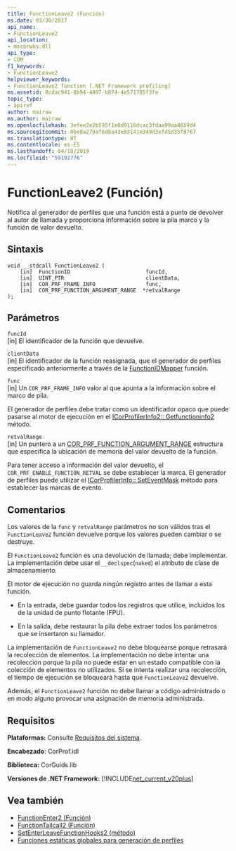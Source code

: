 ```yaml
---
title: FunctionLeave2 (Función)
ms.date: 03/30/2017
api_name:
- FunctionLeave2
api_location:
- mscorwks.dll
api_type:
- COM
f1_keywords:
- FunctionLeave2
helpviewer_keywords:
- FunctionLeave2 function [.NET Framework profiling]
ms.assetid: 8cdac941-8b94-4497-b874-4e571785f3fe
topic_type:
- apiref
author: mairaw
ms.author: mairaw
ms.openlocfilehash: 3efee2e2b595f1e0d9116dcac3fdaa99aa4659d4
ms.sourcegitcommit: 0be8a279af6d8a43e03141e349d3efd5d35f8767
ms.translationtype: HT
ms.contentlocale: es-ES
ms.lasthandoff: 04/18/2019
ms.locfileid: "59192776"
---
```

# <a name="functionleave2-function"></a>FunctionLeave2 (Función)
Notifica al generador de perfiles que una función está a punto de devolver al autor de llamada y proporciona información sobre la pila marco y la función de valor devuelto.  
  
## <a name="syntax"></a>Sintaxis  
  
```  
void __stdcall FunctionLeave2 (  
    [in]  FunctionID                        funcId,  
    [in]  UINT_PTR                          clientData,  
    [in]  COR_PRF_FRAME_INFO                func,  
    [in]  COR_PRF_FUNCTION_ARGUMENT_RANGE  *retvalRange  
);  
```  
  
## <a name="parameters"></a>Parámetros  
 `funcId`  
 [in] El identificador de la función que devuelve.  
  
 `clientData`  
 [in] El identificador de la función reasignada, que el generador de perfiles especificado anteriormente a través de la [FunctionIDMapper](../../../../docs/framework/unmanaged-api/profiling/functionidmapper-function.md) función.  
  
 `func`  
 [in] Un `COR_PRF_FRAME_INFO` valor al que apunta a la información sobre el marco de pila.  
  
 El generador de perfiles debe tratar como un identificador opaco que puede pasarse al motor de ejecución en el [ICorProfilerInfo2:: Getfunctioninfo2](../../../../docs/framework/unmanaged-api/profiling/icorprofilerinfo2-getfunctioninfo2-method.md) método.  
  
 `retvalRange`  
 [in] Un puntero a un [COR_PRF_FUNCTION_ARGUMENT_RANGE](../../../../docs/framework/unmanaged-api/profiling/cor-prf-function-argument-range-structure.md) estructura que especifica la ubicación de memoria del valor devuelto de la función.  
  
 Para tener acceso a información del valor devuelto, el `COR_PRF_ENABLE_FUNCTION_RETVAL` se debe establecer la marca. El generador de perfiles puede utilizar el [ICorProfilerInfo:: SetEventMask](../../../../docs/framework/unmanaged-api/profiling/icorprofilerinfo-seteventmask-method.md) método para establecer las marcas de evento.  
  
## <a name="remarks"></a>Comentarios  
 Los valores de la `func` y `retvalRange` parámetros no son válidos tras el `FunctionLeave2` función devuelve porque los valores pueden cambiar o se destruye.  
  
 El `FunctionLeave2` función es una devolución de llamada; debe implementar. La implementación debe usar el `__declspec`(`naked`) el atributo de clase de almacenamiento.  
  
 El motor de ejecución no guarda ningún registro antes de llamar a esta función.  
  
-   En la entrada, debe guardar todos los registros que utilice, incluidos los de la unidad de punto flotante (FPU).  
  
-   En la salida, debe restaurar la pila debe extraer todos los parámetros que se insertaron su llamador.  
  
 La implementación de `FunctionLeave2` no debe bloquearse porque retrasará la recolección de elementos. La implementación no debe intentar una recolección porque la pila no puede estar en un estado compatible con la colección de elementos no utilizados. Si se intenta realizar una recolección, el tiempo de ejecución se bloqueará hasta que `FunctionLeave2` devuelve.  
  
 Además, el `FunctionLeave2` función no debe llamar a código administrado o en modo alguno provocar una asignación de memoria administrada.  
  
## <a name="requirements"></a>Requisitos  
 **Plataformas:** Consulte [Requisitos del sistema](../../../../docs/framework/get-started/system-requirements.md).  
  
 **Encabezado**: CorProf.idl  
  
 **Biblioteca:** CorGuids.lib  
  
 **Versiones de .NET Framework:** [!INCLUDE[net_current_v20plus](../../../../includes/net-current-v20plus-md.md)]  
  
## <a name="see-also"></a>Vea también

- [FunctionEnter2 (Función)](../../../../docs/framework/unmanaged-api/profiling/functionenter2-function.md)
- [FunctionTailcall2 (Función)](../../../../docs/framework/unmanaged-api/profiling/functiontailcall2-function.md)
- [SetEnterLeaveFunctionHooks2 (método)](../../../../docs/framework/unmanaged-api/profiling/icorprofilerinfo2-setenterleavefunctionhooks2-method.md)
- [Funciones estáticas globales para generación de perfiles](../../../../docs/framework/unmanaged-api/profiling/profiling-global-static-functions.md)
